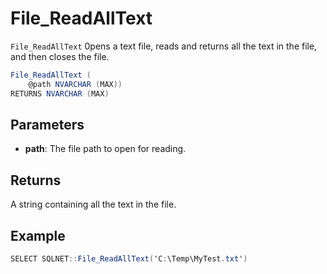 # File_ReadAllText

`File_ReadAllText` 0pens a text file, reads and returns all the text in the file, and then closes the file.

```csharp
File_ReadAllText (
	@path NVARCHAR (MAX))
RETURNS NVARCHAR (MAX)
```

## Parameters

 - **path**: The file path to open for reading.

## Returns

A string containing all the text in the file.

## Example

```csharp
SELECT SQLNET::File_ReadAllText('C:\Temp\MyTest.txt')
```

